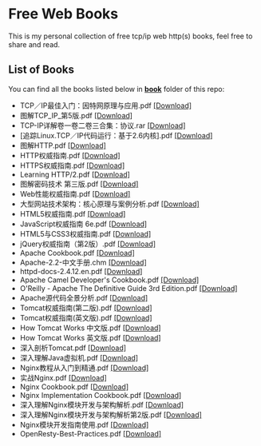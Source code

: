 # Free Web Books

This is my personal collection of free tcp/ip web http(s) books, feel free to share and read.

## List of Books

You can find all the books listed below in [**book**](/book) folder of this repo:

* TCP／IP最佳入门：因特网原理与应用.pdf [[Download]](/book/TCP／IP最佳入门：因特网原理与应用.pdf)
* 图解TCP_IP_第5版.pdf [[Download]](/book/图解TCP_IP_第5版.pdf)
* TCP-IP详解卷一卷二卷三合集：协议.rar [[Download]](/book/TCP-IP详解卷一卷二卷三合集：协议.rar)
* [追踪Linux.TCP／IP代码运行：基于2.6内核].pdf [[Download]](/book/%5B追踪Linux.TCP／IP代码运行：基于2.6内核%5D.pdf)
* 图解HTTP.pdf [[Download]](/book/图解HTTP.pdf)
* HTTP权威指南.pdf [[Download]](/book/HTTP权威指南（中文版）.pdf)
* HTTPS权威指南.pdf [[Download]](/book/HTTPS权威指南.pdf)
* Learning HTTP/2.pdf [[Download]](/book/learninghttp2.pdf)
* 图解密码技术 第三版.pdf [[Download]](/book/图解密码技术%20第三版.pdf)
* Web性能权威指南.pdf [[Download]](/book/Web性能权威指南.pdf)
* 大型网站技术架构：核心原理与案例分析.pdf [[Download]](/book/大型网站技术架构：核心原理与案例分析.pdf)
* HTML5权威指南.pdf [[Download]](/book/HTML5权威指南.pdf)
* JavaScript权威指南 6e.pdf [[Download]](/book/JavaScript权威指南%206e.pdf)
* HTML5与CSS3权威指南.pdf [[Download]](/book/HTML5与CSS3权威指南.pdf)
* jQuery权威指南（第2版）.pdf [[Download]](/book/jQuery权威指南（第2版）.pdf)
* Apache Cookbook.pdf [[Download]](/book/Apache%20Cookbook.pdf)
* Apache-2.2-中文手册.chm [[Download]](/book/Apache-2.2-中文手册.chm)
* httpd-docs-2.4.12.en.pdf [[Download]](/book/httpd-docs-2.4.12.en.pdf)
* Apache Camel Developer's Cookbook.pdf [[Download]](/book/%5BApache%20Camel%20Developer's%20Cookbook%5D.pdf)
* O'Reilly - Apache The Definitive Guide 3rd Edition.pdf [[Download]](/book/O'Reilly%20-%20Apache%20The%20Definitive%20Guide%203rd%20Edition.pdf)
* Apache源代码全景分析.pdf [[Download]](/book/Apache源代码全景分析.pdf)
* Tomcat权威指南(第二版).pdf [[Download]](/book/Tomcat权威指南(第二版).pdf)
* Tomcat权威指南(英文版).pdf [[Download]](/book/Tomcat权威指南(英文版).pdf)
* How Tomcat Works 中文版.pdf [[Download]](/book/How%20Tomcat%20Works%20中文版.pdf)
* How Tomcat Works 英文版.pdf [[Download]](/book/How%20Tomcat%20Works%20英文版.pdf)
* 深入剖析Tomcat.pdf [[Download]](/book/深入剖析Tomcat.pdf)
* 深入理解Java虚拟机.pdf [[Download]](/book/深入理解Java虚拟机[JVM高级特性与最佳实践](周志明).pdf)
* Nginx教程从入门到精通.pdf [[Download]](/book/Nginx教程从入门到精通(运维生存时间TTLSA出品).pdf)
* 实战Nginx.pdf [[Download]](/book/实战Nginx.取代Apache的高性能Web服务器.2010.pdf)
* Nginx Cookbook.pdf [[Download]](/book/Complete_NGINX_Cookbook.pdf)
* Nginx Implementation Cookbook.pdf [[Download]](/book/Packtpub.Nginx.1.Web.Server.Implementation.Cookbook-www.gocit.vn.pdf)
* 深入理解Nginx模块开发与架构解析.pdf [[Download]](/book/深入理解Nginx模块开发与架构解析.pdf)
* 深入理解Nginx模块开发与架构解析第2版.pdf [[Download]](/book/深入理解Nginx模块开发与架构解析第2版.pdf)
* Nginx模块开发指南使用.pdf [[Download]](/book/Nginx模块开发指南使用C++11和Boost程序库(罗剑锋著).pdf)
* OpenResty-Best-Practices.pdf [[Download]](/book/OpenResty-Best-Practices.pdf)
